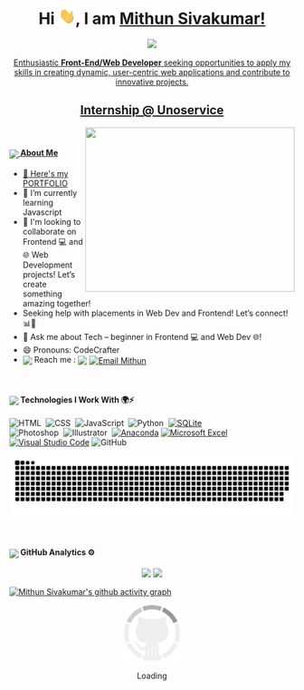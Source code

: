 <h1 align="center">Hi <img src="https://raw.githubusercontent.com/KevinPatel04/KevinPatel04/master/Hi.gif" width="30px">, I am <a href="https://github.com/Danushka2/Danushka2/">Mithun Sivakumar! </h1>

<p align="center">
		<img src="https://readme-typing-svg.herokuapp.com?lines=Computer+Science+Student+with+AI;Front+End+Developer;Web+Developer;Always%20learning%20new%20things&amp;center=true&amp;width=380&amp;height=45">
</p>

<p align="center" width="150px">Enthusiastic <b>Front-End/Web Developer</b> seeking opportunities to apply my skills in creating dynamic, user-centric web applications and contribute to innovative projects.</p>
<h2 align="center">Internship @ Unoservice</h2>

<img align="right" width="370" height="290" align="center" src="https://camo.githubusercontent.com/2366b34bb903c09617990fb5fff4622f3e941349e846ddb7e73df872a9d21233/68747470733a2f2f63646e2e6472696262626c652e636f6d2f75736572732f3733303730332f73637265656e73686f74732f363538313234332f6176656e746f2e676966">


<br>
<h4 id="--About-me"><img src="https://github.com/7oSkaaa/7oSkaaa/blob/main/Images/about_me.gif?raw=true" width="15px" align="center"> About Me</h4>
                                                 
- 🔭 Here's my [PORTFOLIO]()
- 🌱 I’m currently learning Javascript
- 🌟 I'm looking to collaborate on Frontend 💻 and 🌐 Web Development projects! Let’s create something amazing together!
- Seeking help with placements in Web Dev and Frontend! Let’s connect!📊🚀
- 💬 Ask me about Tech – beginner in Frontend 💻 and Web Dev 🌐!
- 😄 Pronouns: CodeCrafter
- <img src="https://media.giphy.com/media/LnQjpWaON8nhr21vNW/giphy.gif" width="18" align="center">  Reach me : [<img src="https://img.shields.io/badge/-Mithun%20Sivakumar%20-0077B5?style=flat&amp;logo=Linkedin&amp;logoColor=white" align="center">](https://www.linkedin.com/in/mithunsivakumar-s17/)
<a href="mailto:mithunsivakumar17@gmail.com"><img src="https://img.shields.io/badge/-mithunsivakumar17-D14836?style=flat&logo=Gmail&logoColor=white" alt="Email Mithun" align="center"/></a>

<br><h4 id="-skills"><img src="https://media2.giphy.com/media/QssGEmpkyEOhBCb7e1/giphy.gif?cid=ecf05e47a0n3gi1bfqntqmob8g9aid1oyj2wr3ds3mg700bl&amp;rid=giphy.gif" width="25" align="center"> Technologies I Work With 🌍⚡</h4>
<p>
  <img src="https://img.shields.io/badge/-HTML-05122A?style=flat&amp;logo=HTML5" alt="HTML">&nbsp;
  <img src="https://img.shields.io/badge/-CSS-05122A?style=flat&amp;logo=CSS3&amp;logoColor=1572B6" alt="CSS">&nbsp;
  <img src="https://img.shields.io/badge/-JavaScript-05122A?style=flat&amp;logo=javascript" alt="JavaScript">&nbsp;
  <img src="https://img.shields.io/badge/-Python-05122A?style=flat&amp;logo=python" alt="Python">&nbsp;
  <a href="https://www.sqlite.org/" target="_blank"> <img alt="SQLite" src="https://img.shields.io/badge/SQLite-%2307405e.svg?logo=sqlite&amp;logoColor=white"></a><br>
  <img src="https://img.shields.io/badge/-Photoshop-05122A?style=flat&amp;logo=adobe-photoshop" alt="Photoshop">&nbsp;
  <img src="https://img.shields.io/badge/-Illustrator-05122A?style=flat&amp;logo=adobe-illustrator" alt="Illustrator">&nbsp;
  <a href="https://www.anaconda.com" target="_blank"><img alt="Anaconda" src="https://img.shields.io/badge/Anaconda-%2344A833.svg?logo=anaconda&amp;logoColor=white"></a>
  <a href="https://www.microsoft.com/en-us/microsoft-365/excel" target="_blank"><img alt="Microsoft Excel" src="https://img.shields.io/badge/Microsoft_Excel-217346?logo=microsoft-excel&amp;logoColor=white"></a> <br>
  <a href="https://code.visualstudio.com/" target="_blank"> <img alt="Visual Studio Code" src="https://img.shields.io/badge/Visual%20Studio%20Code-0078d7.svg?logo=visual-studio-code&amp;logoColor=white"></a>
  <img src="https://img.shields.io/badge/-GitHub-05122A?style=flat&amp;logo=github" alt="GitHub">&nbsp;
</p>

<p align="center">
  <img src="https://raw.githubusercontent.com/Elanza-48/Elanza-48/main/resources/img/github-contribution-grid-snake.svg" alt="example">
</p>

<br><h4 id="--competitive-programming"><img src="https://media.giphy.com/media/iY8CRBdQXODJSCERIr/giphy.gif" width="25" align="center"> GitHub Analytics ⚙️ &nbsp;</h4>

<p align="center">
  <img src="https://github-readme-stats-eight-theta.vercel.app/api?username=MITHUN-17&show_icons=true&theme=algolia&include_all_commits=true&count_private=true" width="47%" />
  <img src="https://github-readme-stats-eight-theta.vercel.app/api/top-langs/?username=MITHUN-17&layout=compact&langs_count=8&theme=algolia" width="47%" />
</p>

[![Mithun Sivakumar's github activity graph](https://github-readme-activity-graph.vercel.app/graph?username=MITHUN-17&bg_color=000000&color=52d200&line=00adfe&point=52d200&area=true&hide_border=true)](https://github.com/ashutosh00710/github-readme-activity-graph)

<div align="center">
        <img src="https://raw.githubusercontent.com/AhmedFathyDev/AhmedFathyDev/main/GitHub.gif" alt="GitHub Octocat Logo" height="100">
        <p>Loading</p>
</div>
